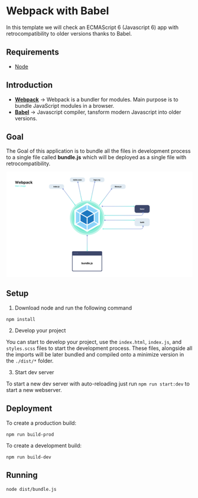 # Webpack with Babel

In this template we will check an ECMAScript 6 (Javascript 6) app with retrocompatibility to older versions thanks to Babel.

## Requirements

* [Node](https://nodejs.org/en/)


## Introduction

* **[Webpack](https://webpack.js.org)** -> Webpack is a bundler for modules. Main purpose is to bundle JavaScript modules in a browser.
* **[Babel](https://babeljs.io)** -> Javascript compiler, tansform modern Javascript into older versions.

## Goal

The Goal of this application is to bundle all the files in development process to a single file called **bundle.js** which will be deployed as a single file with retrocompatibility.

![Webpack Flowchart](meta/flowchart-webpack.png)

## Setup

1. Download node and run the following command

```
npm install
```

2. Develop your project

You can start to develop your project, use the ```index.html```, ```index.js```, and ```styles.scss``` files to start the development process. These files, alongside all the imports will be later bundled and compiled onto a minimize version in the ```./dist/*``` folder.

3. Start dev server

To start a new dev server with auto-reloading just run ```npm run start:dev``` to start a new webserver.

## Deployment

To create a production build:

```
npm run build-prod
```

To create a development build:

```
npm run build-dev
```

## Running

```
node dist/bundle.js
```